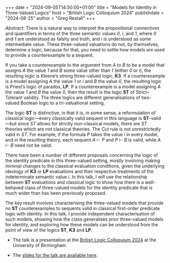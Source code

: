 +++
date = "2024-09-05T14:50:00+01:00"
title = "Models for Identity in Three-Valued Logics"
host = "British Logic Colloquium 2024"
publishdate = "2024-08-25"
author = "Greg Restall"
+++

*Abstract*: 
There is a natural way to interpret the propositional connectives and
quantifiers in terms of the three semantic values _0_, _i_, and _1_, where _0_
and _1_ are understood as falsity and truth, and i is understood as some
intermediate value. These three-valued valuations do not, by themselves,
determine a logic, because for that, you need to settle how models are used to
provide a counterexample to a sequent.  

If you take a counterexample to the argument from _A_ to _B_ to be a model that
assigns _A_ the value _1_ and _B_ some value other than _1_ (either _0_ or
_i_), the resulting logic is Kleene’s strong three-valued logic, **K3**. If a
counterexample is a model assigning _A_ the value _1_ or _i_ and _B_ the value
_0_, the resulting logic is Priest’s logic of paradox, **LP**. If a
counterexample is a model assigning _A_ the value _1_ and _B_ the value _0_,
then the result is the logic **ST** of Strict–Tolerant validity. The three
logics are different generalisations of two-valued Boolean logic to a
tri-valuational setting.

The logic **ST** is distinctive, in that it is, in some sense, a reformulation of
classical logic&mdash;every classically valid sequent in this language is 
**ST**-valid&mdash;but since *ST* allows for strictly non-classical models, there are *ST*
theories which are not classical theories. The _Cut_ rule is not unrestrictedly
valid in *ST*. For example, if the formula *P* takes the value *i* in every model,
and in the resulting theory, each sequent _A_ ⊢ _P_ and _P_ ⊢ _B_ is valid, while _A_
⊢ _B_ need not be valid.  

There have been a number of different proposals
concerning the logic of the identity predicate in this three-valued setting,
mostly involving making minimal changes to the classical evaluation
conditions, given the underlying ideology of **K3** or **LP** evaluations and their
respective treatments of the indeterminate semantic value _i_. In this talk, I
will use the relationship between **ST** evaluations and classical logic to show
how there is a well-behaved class of three-valued models for the identity
predicate that is much wider than has been previously proposed.

The key result involves characterising the three-valued models that provide no **ST** 
counterexamples to sequents valid in classical first-order predicate logic with
identity. In this talk, I provide independent characterisation of such
models, showing how the class generalises prior three-valued models for
identity, and exploring how these models can be understood from the point of
view of the logics **ST**, **K3** and **LP**.

* The talk is a presentation at the [British Logic Colloquium 2024](https://blc24.github.io) at the University of 
Birmingham. 

* The [slides for the talk are available here](/slides/models-for-identity-blc.pdf).


